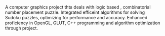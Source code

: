 A computer graphics project thta deals with logic based , combinatorial number placement puzzle.
Integrated efficeint algorithms for solving Sudoku puzzles, optimizing for performance and accuracy.
Enhanced proficiency in OpenGL, GLUT, C++ programming and algorithm optimization through project.
